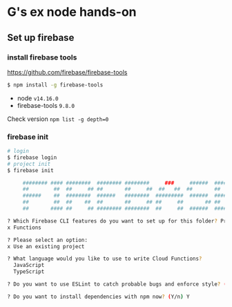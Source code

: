 # G's ex node hands-on

## Set up firebase

### install firebase tools

https://github.com/firebase/firebase-tools

```sh
$ npm install -g firebase-tools
```

- node `v14.16.0`
- firebase-tools `9.8.0`

Check version `npm list -g depth=0`

### firebase init

```sh
# login
$ firebase login
# project init
$ firebase init

     ######## #### ########  ######## ########     ###     ######  ########
     ##        ##  ##     ## ##       ##     ##  ##   ##  ##       ##
     ######    ##  ########  ######   ########  #########  ######  ######
     ##        ##  ##    ##  ##       ##     ## ##     ##       ## ##
     ##       #### ##     ## ######## ########  ##     ##  ######  ########

? Which Firebase CLI features do you want to set up for this folder? Press Space to select features, then Enter to confirm your choices.
x Functions

? Please select an option:
x Use an existing project 

? What language would you like to use to write Cloud Functions? 
  JavaScript 
  TypeScript

? Do you want to use ESLint to catch probable bugs and enforce style? (Y/n) Y

? Do you want to install dependencies with npm now? (Y/n) Y
```
